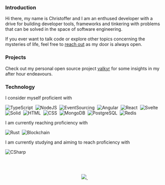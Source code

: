 ### Introduction

Hi there, my name is Christoffer and I am an enthused developer with a drive for building developer tools, frameworks and tinkering with problems that can be solved in the space of software engineering.

If you ever want to talk code or explore other topics concerning the mysteries of life, feel free to [reach out](mailto:hi@kodemon.net) as my door is always open.

### Projects

Check out my personal open source project [valkyr](https://github.com/cmdo/valkyr) for some insights in my after hour endeavours.

### Technology

I consider myself proficient with

![TypeScript](https://img.shields.io/badge/-TypeScript-05122A?style=flat-square&logo=TypeScript&logoColor=white&color=3178C6)&nbsp;
![NodeJS](https://img.shields.io/badge/-NodeJS-05122A?style=flat-square&logo=Node.js&logoColor=white&color=339933)&nbsp;
![EventSourcing](https://img.shields.io/badge/-EventSourcing-05122A?style=flat-square&logo=EventStore&logoColor=white)&nbsp;
![Angular](https://img.shields.io/badge/-Angular-05122A?style=flat-square&logo=Angular&logoColor=white&color=DC382D)&nbsp;
![React](https://img.shields.io/badge/-React-05122A?style=flat-square&logo=React&logoColor=white&color=3178C6)&nbsp;
![Svelte](https://img.shields.io/badge/-Svelte-05122A?style=flat-square&logo=Svelte&logoColor=white&color=FF3E00)&nbsp;
![Solid](https://img.shields.io/badge/-Solid-4f88c6?style=flat-square&logo=Solid&logoColor=white&color=4f88c6)&nbsp;
![HTML](https://img.shields.io/badge/-HTML5-05122A?style=flat-square&logo=HTML5&logoColor=white&color=E34F26)&nbsp;
![CSS](https://img.shields.io/badge/-CSS3-05122A?style=flat-square&logo=CSS3&logoColor=white&color=1572B6)&nbsp;
![MongoDB](https://img.shields.io/badge/-MongoDB-05122A?style=flat-square&logo=MongoDB&logoColor=white&color=47A248)&nbsp;
![PostgreSQL](https://img.shields.io/badge/-PostgreSQL-05122A?style=flat-square&logo=PostgreSQL&logoColor=white&color=4169E1)&nbsp;
![Redis](https://img.shields.io/badge/-Redis-05122A?style=flat-square&logo=Redis&logoColor=white&color=DC382D)

I am currently reaching proficiency with 

![Rust](https://img.shields.io/badge/-Rust-2a3439?style=flat-square&logo=rust)&nbsp;
![Blockchain](https://img.shields.io/badge/-Blockchain-05122A?style=flat-square&logo=Bitcoin&logoColor=black&color=F7931A)

I am currently studying and aiming to reach proficiency with 

![CSharp](https://img.shields.io/badge/-CSharp-05122A?style=flat-square&logo=CSharp&color=239120)

<br />
<br />

<p align="center">
 <a href="https://github.com/kodemon">
  <img src="https://github-readme-stats.vercel.app/api?username=kodemon&theme=react&hide_border=true&hide_title=true" />&nbsp;
 </a>
</p>
